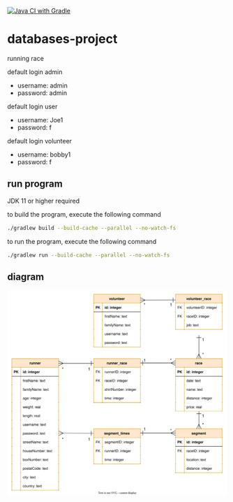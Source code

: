 [![Java CI with Gradle](https://github.com/lowie2727/databases-project/actions/workflows/gradle.yml/badge.svg)](https://github.com/lowie2727/databases-project/actions/workflows/gradle.yml)

# databases-project

running race

default login admin
- username: admin
- password: admin

default login user
- username: Joe1
- password: f

default login volunteer
- username: bobby1
- password: f

## run program

JDK 11 or higher required

to build the program, execute the following command
```bash
./gradlew build --build-cache --parallel --no-watch-fs
```

to run the program, execute the following command
```bash
./gradlew run --build-cache --parallel --no-watch-fs
```

## diagram

![diagram](/diagram/diagram.svg)
